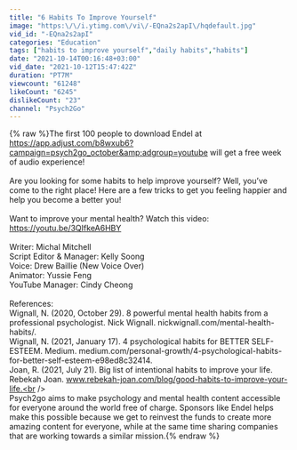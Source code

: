 ```yaml
---
title: "6 Habits To Improve Yourself"
image: "https:\/\/i.ytimg.com\/vi\/-EQna2s2apI\/hqdefault.jpg"
vid_id: "-EQna2s2apI"
categories: "Education"
tags: ["habits to improve yourself","daily habits","habits"]
date: "2021-10-14T00:16:48+03:00"
vid_date: "2021-10-12T15:47:42Z"
duration: "PT7M"
viewcount: "61248"
likeCount: "6245"
dislikeCount: "23"
channel: "Psych2Go"
---
```

{% raw %}The first 100 people to download Endel at <a rel="nofollow" target="blank" href="https://app.adjust.com/b8wxub6?campaign=psych2go_october&amp;adgroup=youtube">https://app.adjust.com/b8wxub6?campaign=psych2go_october&amp;adgroup=youtube</a> will get a free week of audio experience! <br /><br />Are you looking for some habits to help improve yourself? Well, you’ve come to the right place! Here are a few tricks to get you feeling happier and help you become a better you! <br /><br />Want to improve your mental health? Watch this video: <a rel="nofollow" target="blank" href="https://youtu.be/3QIfkeA6HBY">https://youtu.be/3QIfkeA6HBY</a> <br /><br />Writer: Michal Mitchell<br />Script Editor &amp; Manager: Kelly Soong <br />Voice: Drew Baillie (New Voice Over)<br />Animator: Yussie Feng<br />YouTube Manager: Cindy Cheong    <br /><br />References:<br />Wignall, N. (2020, October 29). 8 powerful mental health habits from a professional psychologist. Nick Wignall. nickwignall.com/mental-health-habits/.<br />Wignall, N. (2021, January 17). 4 psychological habits for BETTER SELF-ESTEEM. Medium. medium.com/personal-growth/4-psychological-habits-for-better-self-esteem-e98ed8c32414. <br />Joan, R. (2021, July 21). Big list of intentional habits to improve your life. Rebekah Joan. www.rebekah-joan.com/blog/good-habits-to-improve-your-life.<br /><br />Psych2go aims to make psychology and mental health content accessible for everyone around the world free of charge. Sponsors like Endel helps make this possible because we get to reinvest the funds to create more amazing content for everyone, while at the same time sharing companies that are working towards a similar mission.{% endraw %}
